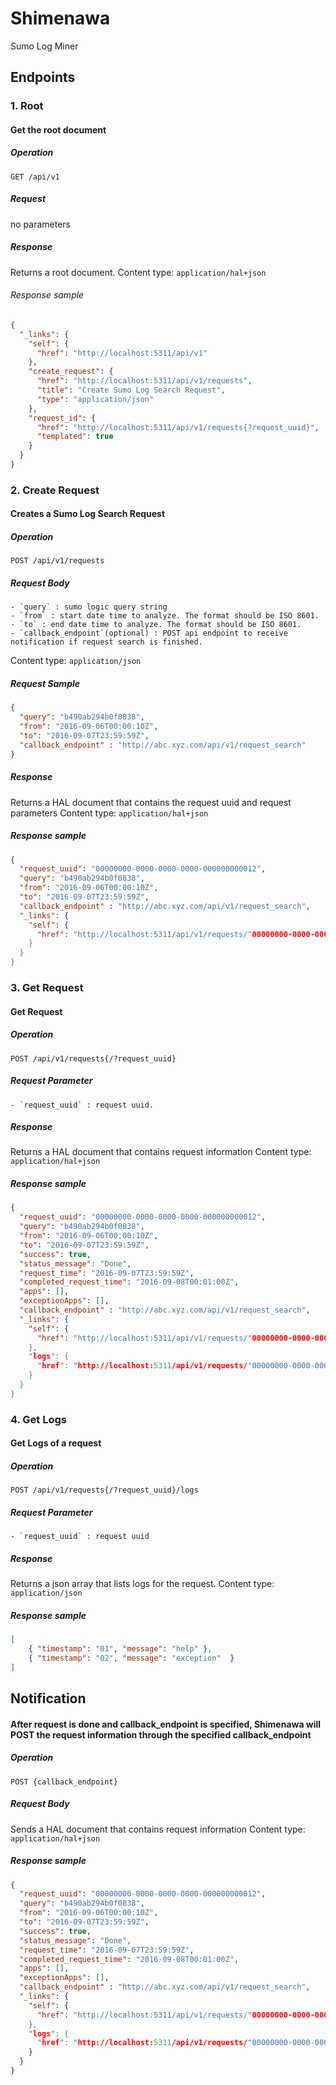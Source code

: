 # Shimenawa
Sumo Log Miner

## Endpoints

### 1. Root
#### Get the root document

##### Operation
`GET /api/v1`

##### Request
no parameters

##### Response
Returns a root document.
Content type: `application/hal+json`  

###### Response sample

```json
{
  "_links": {
    "self": {
      "href": "http://localhost:5311/api/v1"
    },
    "create_request": {
      "href": "http://localhost:5311/api/v1/requests",
      "title": "Create Sumo Log Search Request",
      "type": "application/json"
    },
    "request_id": {
      "href": "http://localhost:5311/api/v1/requests{?request_uuid}",
      "templated": true
    }
  }
}
```

### 2. Create Request
#### Creates a Sumo Log Search Request

##### Operation
`POST /api/v1/requests`

##### Request Body
    - `query` : sumo logic query string
	- `from` : start date time to analyze. The format should be ISO 8601.
	- `to` : end date time to analyze. The format should be ISO 8601.
	- `callback_endpoint`(optional) : POST api endpoint to receive notification if request search is finished.
Content type: `application/json` 

##### Request Sample
```json
{
  "query": "b490ab294b0f0838",
  "from": "2016-09-06T00:00:10Z",
  "to": "2016-09-07T23:59:59Z",
  "callback_endpoint" : "http://abc.xyz.com/api/v1/request_search"
}
```

##### Response
Returns a HAL document that contains the request uuid and request parameters
Content type: `application/hal+json`

##### Response sample

```json
{
  "request_uuid": "00000000-0000-0000-0000-000000000012",
  "query": "b490ab294b0f0838",
  "from": "2016-09-06T00:00:10Z",
  "to": "2016-09-07T23:59:59Z",
  "callback_endpoint" : "http://abc.xyz.com/api/v1/request_search",
  "_links": {
    "self": {
      "href": "http://localhost:5311/api/v1/requests/"00000000-0000-0000-0000-000000000012"
    }
  }
}
```

### 3. Get Request
#### Get Request

##### Operation
`POST /api/v1/requests{/?request_uuid}`

##### Request Parameter
    - `request_uuid` : request uuid. 

##### Response
Returns a HAL document that contains request information
Content type: `application/hal+json`

##### Response sample

```json
{
  "request_uuid": "00000000-0000-0000-0000-000000000012",
  "query": "b490ab294b0f0838",
  "from": "2016-09-06T00:00:10Z",
  "to": "2016-09-07T23:59:59Z",
  "success": true,
  "status_message": "Done",
  "request_time": "2016-09-07T23:59:59Z",
  "completed_request_time": "2016-09-08T00:01:00Z",
  "apps": [],
  "exceptionApps": [],
  "callback_endpoint" : "http://abc.xyz.com/api/v1/request_search",
  "_links": {
    "self": {
      "href": "http://localhost:5311/api/v1/requests/"00000000-0000-0000-0000-000000000012"
    },
    "logs": {
      "href": "http://localhost:5311/api/v1/requests/"00000000-0000-0000-0000-000000000012/logs""
    }
  }
}
```

### 4. Get Logs
#### Get Logs of a request

##### Operation
`POST /api/v1/requests{/?request_uuid}/logs`

##### Request Parameter
    - `request_uuid` : request uuid

##### Response
Returns a json array that lists logs for the request.
Content type: `application/json`

##### Response sample

```json
[
	{ "timestamp": "01", "message": "help" },
	{ "timestamp": "02", "message": "exception"  }
]
```

## Notification

#### After request is done and callback_endpoint is specified, Shimenawa will POST the request information through the specified callback_endpoint

##### Operation
`POST {callback_endpoint}`

##### Request Body
Sends a HAL document that contains request information
Content type: `application/hal+json`

##### Response sample

```json
{
  "request_uuid": "00000000-0000-0000-0000-000000000012",
  "query": "b490ab294b0f0838",
  "from": "2016-09-06T00:00:10Z",
  "to": "2016-09-07T23:59:59Z",
  "success": true,
  "status_message": "Done",
  "request_time": "2016-09-07T23:59:59Z",
  "completed_request_time": "2016-09-08T00:01:00Z",
  "apps": [],
  "exceptionApps": [],
  "callback_endpoint" : "http://abc.xyz.com/api/v1/request_search",
  "_links": {
    "self": {
      "href": "http://localhost:5311/api/v1/requests/"00000000-0000-0000-0000-000000000012"
    },
    "logs": {
      "href": "http://localhost:5311/api/v1/requests/"00000000-0000-0000-0000-000000000012"/logs
    }
  }
}
```